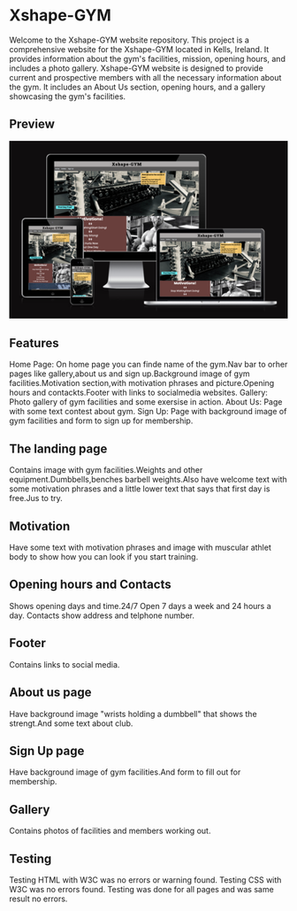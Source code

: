 # Xshape-GYM
Welcome to the Xshape-GYM website repository. This project is a comprehensive website for the Xshape-GYM located in Kells, Ireland. It provides information about the gym's facilities, mission, opening hours, and includes a photo gallery.
Xshape-GYM website is designed to provide current and prospective members with all the necessary information about the gym. It includes an About Us section, opening hours, and a gallery showcasing the gym's facilities.

## Preview
![Xshape-GYM](/assets/images/responsive_image.png)

## Features
Home Page: On home page you can finde name of the gym.Nav bar to orher pages like gallery,about us and sign up.Background image of gym facilities.Motivation section,with motivation phrases and picture.Opening hours and contackts.Footer with links to socialmedia websites.
Gallery: Photo gallery of gym facilities and some exersise in action.
About Us: Page with some text contest about gym.
Sign Up: Page with background image of gym facilities and form to sign up for membership.

## The landing page
Contains image with gym facilities.Weights and other equipment.Dumbbells,benches barbell weights.Also have welcome text with some motivation phrases and a little lower text that says that first day is free.Jus to try.

## Motivation
Have some text with motivation phrases and image with muscular athlet body to show how you can look if you start training.

## Opening hours and Contacts
Shows opening days and time.24/7 Open 7 days a week and 24 hours a day.
Contacts show address and telphone number.

## Footer
Contains links to social media.

## About us page
Have background image "wrists holding a dumbbell" that shows the strengt.And some text about club.

## Sign Up page
Have background image of gym facilities.And form to fill out for membership.
## Gallery
Contains photos of facilities and members working out.
## Testing
Testing HTML with W3C was no errors or warning found.
Testing CSS with W3C was no errors found.
Testing was done for all pages and was same result no errors.
